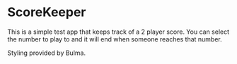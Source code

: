 # ScoreKeeper

This is a simple test app that keeps track of a 2 player score. You can select the number to play to and it will end when someone reaches that number. 

Styling provided by Bulma.
